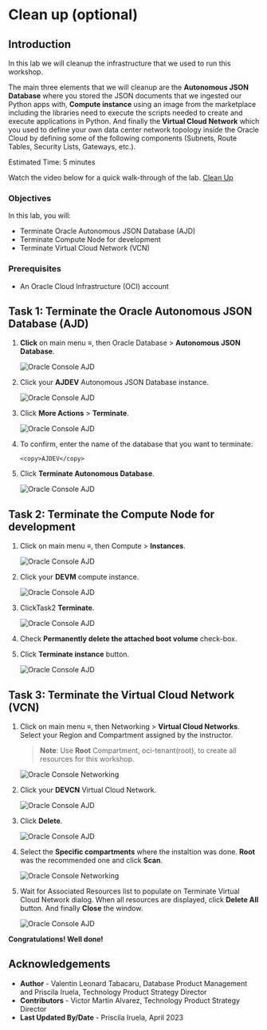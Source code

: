 # Clean up (optional)

## Introduction

In this lab we will cleanup the infrastructure that we used to run this workshop.

The main three elements that we will cleanup are the **Autonomous JSON Database** where you stored the JSON documents that we ingested our Python apps with, **Compute instance** using an image from the marketplace including the libraries need to execute the scripts needed to create and execute applications in Python. And finally the **Virtual Cloud Network** which you used to define your own data center network topology inside the Oracle Cloud by defining some of the following components (Subnets, Route Tables, Security Lists, Gateways, etc.).

Estimated Time: 5 minutes

Watch the video below for a quick walk-through of the lab.
[Clean Up](videohub:1_m0vdw69z)

### Objectives

In this lab, you will:

* Terminate Oracle Autonomous JSON Database (AJD)
* Terminate Compute Node for development
* Terminate Virtual Cloud Network (VCN)

### Prerequisites

* An Oracle Cloud Infrastructure (OCI) account


## Task 1: Terminate the Oracle Autonomous JSON Database (AJD)

1. **Click** on main menu ≡, then Oracle Database > **Autonomous JSON Database**.

    ![Oracle Console AJD](./images/oracle-console-ajson.png)

2. Click your **AJDEV** Autonomous JSON Database instance.

    ![Oracle Console AJD](./images/ajd-list.png)

3. Click **More Actions** > **Terminate**.

    ![Oracle Console AJD](./images/ajd-terminate.png)

4. To confirm, enter the name of the database that you want to terminate:

    ```
    <copy>AJDEV</copy>
    ```

5. Click **Terminate Autonomous Database**.

    ![Oracle Console AJD](./images/terminate-ajd.png)


## Task 2: Terminate the Compute Node for development

1. Click on main menu ≡, then Compute > **Instances**.

    ![Oracle Console AJD](./images/menu-compute-instances.png)

2. Click your **DEVM** compute instance.

    ![Oracle Console AJD](./images/compute-list.png)

3. ClickTask2 **Terminate**.

    ![Oracle Console AJD](./images/compute-terminate.png)

4. Check **Permanently delete the attached boot volume** check-box.

5. Click **Terminate instance** button.

    ![Oracle Console AJD](./images/terminate-instance.png)


## Task 3: Terminate the Virtual Cloud Network (VCN)

1. Click on main menu ≡, then Networking > **Virtual Cloud Networks**. Select your Region and Compartment assigned by the instructor.

    >**Note**: Use **Root** Compartment, oci-tenant(root), to create all resources for this workshop.

    ![Oracle Console Networking](./images/oracle-console-networking.png)

2. Click your **DEVCN** Virtual Cloud Network.

    ![Oracle Console AJD](./images/vcn-list.png)

3. Click **Delete**.

    ![Oracle Console AJD](./images/vcn-terminate.png)

4. Select the **Specific compartments** where the instaltion was done. **Root** was the recommended one and click **Scan**.

    ![Oracle Console Networking ](./images/scan-vcn.png)

5. Wait for Associated Resources list to populate on Terminate Virtual Cloud Network dialog. When all resources are displayed, click **Delete All** button. And finally **Close** the window.

    ![Oracle Console AJD](./images/terminate-vcn.png)

**Congratulations! Well done!**

## Acknowledgements
* **Author** - Valentin Leonard Tabacaru, Database Product Management and Priscila Iruela, Technology Product Strategy Director
* **Contributors** - Victor Martin Alvarez, Technology Product Strategy Director
* **Last Updated By/Date** - Priscila Iruela, April 2023
